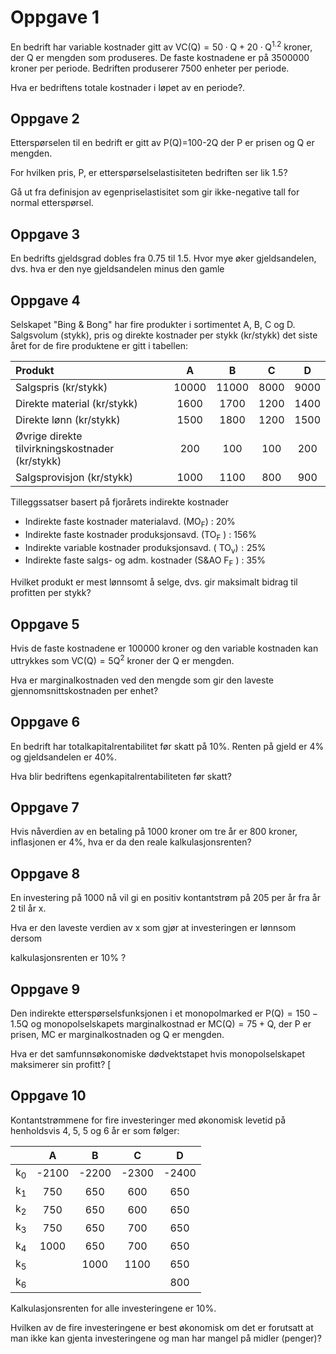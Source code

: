 # Oppgave 1 

En bedrift har variable kostnader gitt av $\mathrm{VC}(\mathrm{Q})=50 \cdot \mathrm{Q}+20 \cdot \mathrm{Q}^{1.2}$ kroner, der $\mathrm{Q}$ er mengden som produseres. De faste kostnadene er på 3500000 kroner per periode. Bedriften produserer 7500 enheter per periode.

Hva er bedriftens totale kostnader i løpet av en periode?.

## Oppgave 2

Etterspørselen til en bedrift er gitt av P(Q)=100-2Q der P er prisen og Q er mengden.

For hvilken pris, P, er etterspørselselastisiteten bedriften ser lik 1.5?

Gå ut fra definisjon av egenpriselastisitet som gir ikke-negative tall for normal etterspørsel.

## Oppgave 3

En bedrifts gjeldsgrad dobles fra 0.75 til 1.5. Hvor mye øker gjeldsandelen, dvs. hva er den nye gjeldsandelen minus den gamle

## Oppgave 4

Selskapet "Bing \& Bong" har fire produkter i sortimentet A, B, C og D. Salgsvolum (stykk), pris og direkte kostnader per stykk (kr/stykk) det siste året for de fire produktene er gitt i tabellen:

| Produkt | A | B | C | D |
| :--- | :---: | :---: | :---: | :---: |
| Salgspris (kr/stykk) | 10000 | 11000 | 8000 | 9000 |
| Direkte material (kr/stykk) | 1600 | 1700 | 1200 | 1400 |
| Direkte lønn (kr/stykk) | 1500 | 1800 | 1200 | 1500 |
| Øvrige direkte tilvirkningskostnader <br> (kr/stykk) | 200 | 100 | 100 | 200 |
| Salgsprovisjon (kr/stykk) | 1000 | 1100 | 800 | 900 |

Tilleggssatser basert på fjorårets indirekte kostnader

- Indirekte faste kostnader materialavd. $\left(\mathrm{MO}_{\mathrm{F}}\right)$ : $20 \%$
- Indirekte faste kostnader produksjonsavd. $\left(\mathrm{TO}_{\mathrm{F}}\right.$ ) : $156 \%$
- Indirekte variable kostnader produksjonsavd. ( $\left.\mathrm{TO}_{\mathrm{v}}\right): 25 \%$
- Indirekte faste salgs- og adm. kostnader (S\&AO $\mathrm{F}_{\mathrm{F}}$ ) : 35\%

Hvilket produkt er mest lønnsomt å selge, dvs. gir maksimalt bidrag til profitten per stykk?

## Oppgave 5

Hvis de faste kostnadene er 100000 kroner og den variable kostnaden kan uttrykkes som $\mathrm{VC}(\mathrm{Q})=5 \mathrm{Q}^{2}$ kroner der $\mathrm{Q}$ er mengden.

Hva er marginalkostnaden ved den mengde som gir den laveste gjennomsnittskostnaden per enhet?

## Oppgave 6

En bedrift har totalkapitalrentabilitet før skatt på 10\%. Renten på gjeld er $4 \%$ og gjeldsandelen er $40 \%$.

Hva blir bedriftens egenkapitalrentabiliteten før skatt?

## Oppgave 7

Hvis nåverdien av en betaling på 1000 kroner om tre år er 800 kroner, inflasjonen er 4\%, hva er da den reale kalkulasjonsrenten?

## Oppgave 8

En investering på 1000 nå vil gi en positiv kontantstrøm på 205 per år fra år 2 til år x.

Hva er den laveste verdien av $\mathrm{x}$ som gjør at investeringen er lønnsom dersom

kalkulasjonsrenten er $10 \%$ ?

## Oppgave 9

Den indirekte etterspørselsfunksjonen i et monopolmarked er $\mathrm{P}(\mathrm{Q})=150-1.5 \mathrm{Q}$ og monopolselskapets marginalkostnad er $\mathrm{MC}(\mathrm{Q})=75+\mathrm{Q}$, der $\mathrm{P}$ er prisen, $\mathrm{MC}$ er marginalkostnaden og $\mathrm{Q}$ er mengden.

Hva er det samfunnsøkonomiske dødvektstapet hvis monopolselskapet maksimerer sin profitt? [

## Oppgave 10

Kontantstrømmene for fire investeringer med økonomisk levetid på henholdsvis 4, 5, 5 og 6 år er som følger:

|  | A | B | C | D |
| :--- | :---: | :---: | :---: | :---: |
| $\mathrm{k}_{0}$ | -2100 | -2200 | -2300 | -2400 |
| $\mathrm{k}_{1}$ | 750 | 650 | 600 | 650 |
| $\mathrm{k}_{2}$ | 750 | 650 | 600 | 650 |
| $\mathrm{k}_{3}$ | 750 | 650 | 700 | 650 |
| $\mathrm{k}_{4}$ | 1000 | 650 | 700 | 650 |
| $\mathrm{k}_{5}$ |  | 1000 | 1100 | 650 |
| $\mathrm{k}_{6}$ |  |  |  | 800 |

Kalkulasjonsrenten for alle investeringene er $10 \%$.

Hvilken av de fire investeringene er best økonomisk om det er forutsatt at man ikke kan gjenta investeringene og man har mangel på midler (penger)?

